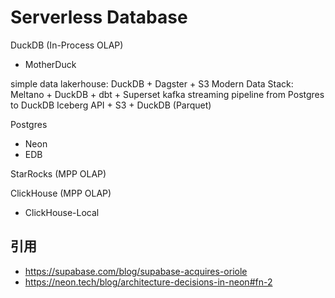 # Serverless Database




DuckDB (In-Process OLAP)
- MotherDuck

simple data lakerhouse: DuckDB + Dagster + S3
Modern Data Stack: Meltano + DuckDB + dbt +  Superset
kafka streaming pipeline from Postgres to DuckDB
Iceberg API + S3 + DuckDB (Parquet)

Postgres
- Neon
- EDB

StarRocks (MPP OLAP)

ClickHouse (MPP OLAP)
- ClickHouse-Local



## 引用
- https://supabase.com/blog/supabase-acquires-oriole
- https://neon.tech/blog/architecture-decisions-in-neon#fn-2
